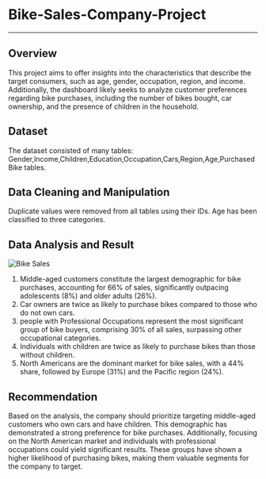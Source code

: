 # Bike-Sales-Company-Project

----------------
## Overview
This project aims to offer insights into the characteristics that describe the target consumers, such as age, gender, occupation, region, and income. Additionally, the dashboard likely seeks to analyze customer preferences regarding bike purchases, including the number of bikes bought, car ownership, and the presence of children in the household.

## Dataset
The dataset consisted of many tables: Gender,Income,Children,Education,Occupation,Cars,Region,Age,Purchased Bike tables.

## Data Cleaning and Manipulation
Duplicate values were removed from all tables using their IDs. Age has been classified to three categories.

## Data Analysis and Result

![Bike Sales](https://github.com/user-attachments/assets/88e3f391-52e9-4334-8e0b-348ee831923c)

1.	Middle-aged customers constitute the largest demographic for bike purchases, accounting for 66% of sales, significantly outpacing adolescents (8%) and older adults (26%). 
2.	Car owners are twice as likely to purchase bikes compared to those who do not own cars.
3.	people with Professional Occupations represent the most significant group of bike buyers, comprising 30% of all sales, surpassing other occupational categories.
4.	Individuals with children are twice as likely to purchase bikes than those without children.
5.	North Americans are the dominant market for bike sales, with a 44% share, followed by Europe (31%) and the Pacific region (24%).

## Recommendation
Based on the analysis, the company should prioritize targeting middle-aged customers who own cars and have children. This demographic has demonstrated a strong preference for bike purchases. Additionally, focusing on the North American market and individuals with professional occupations could yield significant results. These groups have shown a higher likelihood of purchasing bikes, making them valuable segments for the company to target.


